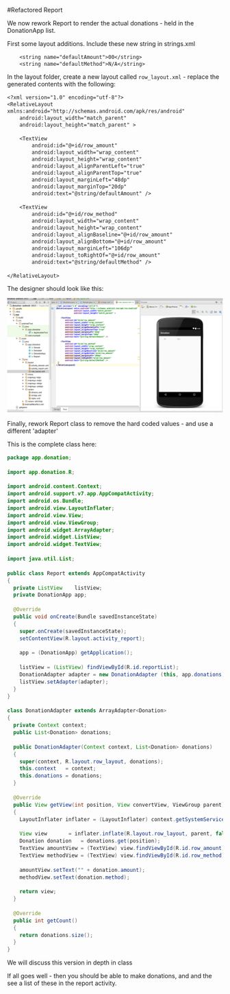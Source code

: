 #Refactored Report

We now rework Report to render the actual donations - held in the DonationApp list.

First some layout additions. Include these new string in strings.xml

~~~
    <string name="defaultAmount">00</string>
    <string name="defaultMethod">N/A</string>
~~~

In the layout folder, create a new layout called `row_layout.xml` - replace the generated contents with the following:

~~~
<?xml version="1.0" encoding="utf-8"?>
<RelativeLayout xmlns:android="http://schemas.android.com/apk/res/android"
    android:layout_width="match_parent"
    android:layout_height="match_parent" >

    <TextView
        android:id="@+id/row_amount"
        android:layout_width="wrap_content"
        android:layout_height="wrap_content"
        android:layout_alignParentLeft="true"
        android:layout_alignParentTop="true"
        android:layout_marginLeft="48dp"
        android:layout_marginTop="20dp"
        android:text="@string/defaultAmount" />

    <TextView
        android:id="@+id/row_method"
        android:layout_width="wrap_content"
        android:layout_height="wrap_content"
        android:layout_alignBaseline="@+id/row_amount"
        android:layout_alignBottom="@+id/row_amount"
        android:layout_marginLeft="106dp"
        android:layout_toRightOf="@+id/row_amount"
        android:text="@string/defaultMethod" />

</RelativeLayout>
~~~

The designer should look like this:

![](img/36.png)

Finally, rework Report class to remove the hard coded values - and use a different 'adapter'

This is the complete class here:

~~~java
package app.donation;

import app.donation.R;

import android.content.Context;
import android.support.v7.app.AppCompatActivity;
import android.os.Bundle;
import android.view.LayoutInflater;
import android.view.View;
import android.view.ViewGroup;
import android.widget.ArrayAdapter;
import android.widget.ListView;
import android.widget.TextView;

import java.util.List;

public class Report extends AppCompatActivity
{
  private ListView    listView;
  private DonationApp app;

  @Override
  public void onCreate(Bundle savedInstanceState)
  {
    super.onCreate(savedInstanceState);
    setContentView(R.layout.activity_report);

    app = (DonationApp) getApplication();

    listView = (ListView) findViewById(R.id.reportList);
    DonationAdapter adapter = new DonationAdapter (this, app.donations);
    listView.setAdapter(adapter);
  }
}

class DonationAdapter extends ArrayAdapter<Donation>
{
  private Context context;
  public List<Donation> donations;

  public DonationAdapter(Context context, List<Donation> donations)
  {
    super(context, R.layout.row_layout, donations);
    this.context   = context;
    this.donations = donations;
  }

  @Override
  public View getView(int position, View convertView, ViewGroup parent)
  {
    LayoutInflater inflater = (LayoutInflater) context.getSystemService(Context.LAYOUT_INFLATER_SERVICE);

    View view       = inflater.inflate(R.layout.row_layout, parent, false);
    Donation donation   = donations.get(position);
    TextView amountView = (TextView) view.findViewById(R.id.row_amount);
    TextView methodView = (TextView) view.findViewById(R.id.row_method);

    amountView.setText("" + donation.amount);
    methodView.setText(donation.method);

    return view;
  }
  
  @Override
  public int getCount()
  {
    return donations.size();
  }
}
~~~

We will discuss this version in depth in class

If all goes well - then you should be able to make donations, and and the see a list of these in the report activity.


